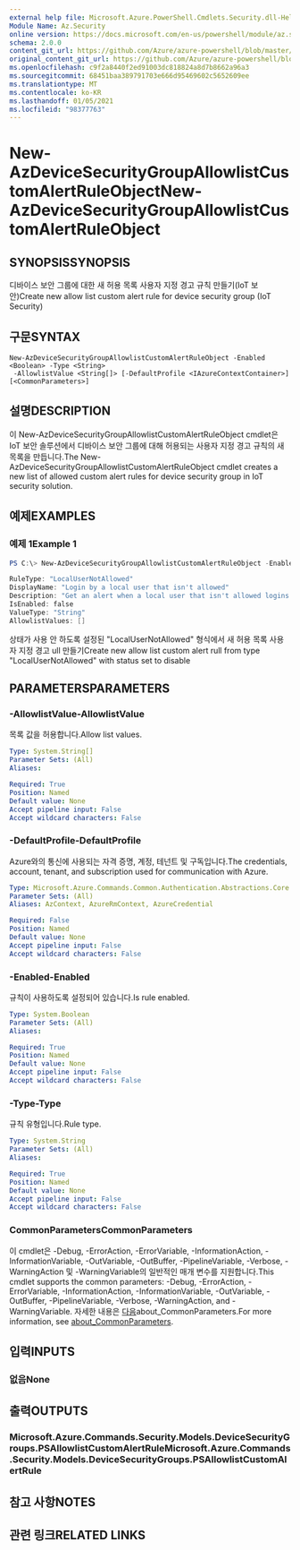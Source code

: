 ```yaml
---
external help file: Microsoft.Azure.PowerShell.Cmdlets.Security.dll-Help.xml
Module Name: Az.Security
online version: https://docs.microsoft.com/en-us/powershell/module/az.security/New-AzDeviceSecurityGroupAllowlistCustomAlertRuleObject
schema: 2.0.0
content_git_url: https://github.com/Azure/azure-powershell/blob/master/src/Security/Security/help/New-AzDeviceSecurityGroupAllowlistCustomAlertRuleObject.md
original_content_git_url: https://github.com/Azure/azure-powershell/blob/master/src/Security/Security/help/New-AzDeviceSecurityGroupAllowlistCustomAlertRuleObject.md
ms.openlocfilehash: c9f2a8440f2ed91003dc818824a8d7b8662a96a3
ms.sourcegitcommit: 68451baa389791703e666d95469602c5652609ee
ms.translationtype: MT
ms.contentlocale: ko-KR
ms.lasthandoff: 01/05/2021
ms.locfileid: "98377763"
---
```

# <span data-ttu-id="276a7-101">New-AzDeviceSecurityGroupAllowlistCustomAlertRuleObject</span><span class="sxs-lookup"><span data-stu-id="276a7-101">New-AzDeviceSecurityGroupAllowlistCustomAlertRuleObject</span></span>

## <span data-ttu-id="276a7-102">SYNOPSIS</span><span class="sxs-lookup"><span data-stu-id="276a7-102">SYNOPSIS</span></span>
<span data-ttu-id="276a7-103">디바이스 보안 그룹에 대한 새 허용 목록 사용자 지정 경고 규칙 만들기(IoT 보안)</span><span class="sxs-lookup"><span data-stu-id="276a7-103">Create new allow list custom alert rule for device security group (IoT Security)</span></span>

## <span data-ttu-id="276a7-104">구문</span><span class="sxs-lookup"><span data-stu-id="276a7-104">SYNTAX</span></span>

```
New-AzDeviceSecurityGroupAllowlistCustomAlertRuleObject -Enabled <Boolean> -Type <String>
 -AllowlistValue <String[]> [-DefaultProfile <IAzureContextContainer>] [<CommonParameters>]
```

## <span data-ttu-id="276a7-105">설명</span><span class="sxs-lookup"><span data-stu-id="276a7-105">DESCRIPTION</span></span>
<span data-ttu-id="276a7-106">이 New-AzDeviceSecurityGroupAllowlistCustomAlertRuleObject cmdlet은 IoT 보안 솔루션에서 디바이스 보안 그룹에 대해 허용되는 사용자 지정 경고 규칙의 새 목록을 만듭니다.</span><span class="sxs-lookup"><span data-stu-id="276a7-106">The New-AzDeviceSecurityGroupAllowlistCustomAlertRuleObject cmdlet creates a new list of allowed custom alert rules for device security group in IoT security solution.</span></span>

## <span data-ttu-id="276a7-107">예제</span><span class="sxs-lookup"><span data-stu-id="276a7-107">EXAMPLES</span></span>

### <span data-ttu-id="276a7-108">예제 1</span><span class="sxs-lookup"><span data-stu-id="276a7-108">Example 1</span></span>
```powershell
PS C:\> New-AzDeviceSecurityGroupAllowlistCustomAlertRuleObject -Enabled $false -Type "LocalUserNotAllowed" -AllowlistValue @()

RuleType: "LocalUserNotAllowed"
DisplayName: "Login by a local user that isn't allowed"
Description: "Get an alert when a local user that isn't allowed logins to the device"
IsEnabled: false
ValueType: "String"
AllowlistValues: []
```

<span data-ttu-id="276a7-109">상태가 사용 안 하도록 설정된 "LocalUserNotAllowed" 형식에서 새 허용 목록 사용자 지정 경고 ull 만들기</span><span class="sxs-lookup"><span data-stu-id="276a7-109">Create new allow list custom alert rull from type "LocalUserNotAllowed" with status set to disable</span></span>

## <span data-ttu-id="276a7-110">PARAMETERS</span><span class="sxs-lookup"><span data-stu-id="276a7-110">PARAMETERS</span></span>

### <span data-ttu-id="276a7-111">-AllowlistValue</span><span class="sxs-lookup"><span data-stu-id="276a7-111">-AllowlistValue</span></span>
<span data-ttu-id="276a7-112">목록 값을 허용합니다.</span><span class="sxs-lookup"><span data-stu-id="276a7-112">Allow list values.</span></span>

```yaml
Type: System.String[]
Parameter Sets: (All)
Aliases:

Required: True
Position: Named
Default value: None
Accept pipeline input: False
Accept wildcard characters: False
```

### <span data-ttu-id="276a7-113">-DefaultProfile</span><span class="sxs-lookup"><span data-stu-id="276a7-113">-DefaultProfile</span></span>
<span data-ttu-id="276a7-114">Azure와의 통신에 사용되는 자격 증명, 계정, 테넌트 및 구독입니다.</span><span class="sxs-lookup"><span data-stu-id="276a7-114">The credentials, account, tenant, and subscription used for communication with Azure.</span></span>

```yaml
Type: Microsoft.Azure.Commands.Common.Authentication.Abstractions.Core.IAzureContextContainer
Parameter Sets: (All)
Aliases: AzContext, AzureRmContext, AzureCredential

Required: False
Position: Named
Default value: None
Accept pipeline input: False
Accept wildcard characters: False
```

### <span data-ttu-id="276a7-115">-Enabled</span><span class="sxs-lookup"><span data-stu-id="276a7-115">-Enabled</span></span>
<span data-ttu-id="276a7-116">규칙이 사용하도록 설정되어 있습니다.</span><span class="sxs-lookup"><span data-stu-id="276a7-116">Is rule enabled.</span></span>

```yaml
Type: System.Boolean
Parameter Sets: (All)
Aliases:

Required: True
Position: Named
Default value: None
Accept pipeline input: False
Accept wildcard characters: False
```

### <span data-ttu-id="276a7-117">-Type</span><span class="sxs-lookup"><span data-stu-id="276a7-117">-Type</span></span>
<span data-ttu-id="276a7-118">규칙 유형입니다.</span><span class="sxs-lookup"><span data-stu-id="276a7-118">Rule type.</span></span>

```yaml
Type: System.String
Parameter Sets: (All)
Aliases:

Required: True
Position: Named
Default value: None
Accept pipeline input: False
Accept wildcard characters: False
```

### <span data-ttu-id="276a7-119">CommonParameters</span><span class="sxs-lookup"><span data-stu-id="276a7-119">CommonParameters</span></span>
<span data-ttu-id="276a7-120">이 cmdlet은 -Debug, -ErrorAction, -ErrorVariable, -InformationAction, -InformationVariable, -OutVariable, -OutBuffer, -PipelineVariable, -Verbose, -WarningAction 및 -WarningVariable의 일반적인 매개 변수를 지원합니다.</span><span class="sxs-lookup"><span data-stu-id="276a7-120">This cmdlet supports the common parameters: -Debug, -ErrorAction, -ErrorVariable, -InformationAction, -InformationVariable, -OutVariable, -OutBuffer, -PipelineVariable, -Verbose, -WarningAction, and -WarningVariable.</span></span> <span data-ttu-id="276a7-121">자세한 내용은 [다음](http://go.microsoft.com/fwlink/?LinkID=113216)about_CommonParameters.</span><span class="sxs-lookup"><span data-stu-id="276a7-121">For more information, see [about_CommonParameters](http://go.microsoft.com/fwlink/?LinkID=113216).</span></span>

## <span data-ttu-id="276a7-122">입력</span><span class="sxs-lookup"><span data-stu-id="276a7-122">INPUTS</span></span>

### <span data-ttu-id="276a7-123">없음</span><span class="sxs-lookup"><span data-stu-id="276a7-123">None</span></span>

## <span data-ttu-id="276a7-124">출력</span><span class="sxs-lookup"><span data-stu-id="276a7-124">OUTPUTS</span></span>

### <span data-ttu-id="276a7-125">Microsoft.Azure.Commands.Security.Models.DeviceSecurityGroups.PSAllowlistCustomAlertRule</span><span class="sxs-lookup"><span data-stu-id="276a7-125">Microsoft.Azure.Commands.Security.Models.DeviceSecurityGroups.PSAllowlistCustomAlertRule</span></span>

## <span data-ttu-id="276a7-126">참고 사항</span><span class="sxs-lookup"><span data-stu-id="276a7-126">NOTES</span></span>

## <span data-ttu-id="276a7-127">관련 링크</span><span class="sxs-lookup"><span data-stu-id="276a7-127">RELATED LINKS</span></span>
